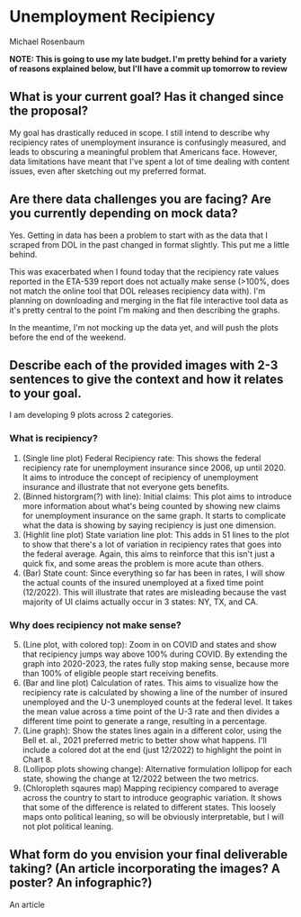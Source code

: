# Unemployment Recipiency
Michael Rosenbaum

**NOTE: This is going to use my late budget. I'm pretty behind for a variety of reasons explained below, but I'll have a commit up tomorrow to review**

## What is your current goal? Has it changed since the proposal?
My goal has drastically reduced in scope. I still intend to describe why recipiency rates of unemployment insurance is confusingly measured, and leads to obscuring a meaningful problem that Americans face. However, data limitations have meant that I've spent a lot of time dealing with content issues, even after sketching out my preferred format.

## Are there data challenges you are facing? Are you currently depending on mock data?
Yes. Getting in data has been a problem to start with as the data that I scraped from DOL in the past changed in format slightly. This put me a little behind.

This was exacerbated when I found today that the recipiency rate values reported in the ETA-539 report does not actually make sense (>100%, does not match the online tool that DOL releases recipiency data with). I'm planning on downloading and merging in the flat file interactive tool data as it's pretty central to the point I'm making and then describing the graphs.

In the meantime, I'm not mocking up the data yet, and will push the plots before the end of the weekend.

## Describe each of the provided images with 2-3 sentences to give the context and how it relates to your goal.
I am developing 9 plots across 2 categories.

### What is recipiency?
1. (Single line plot) Federal Recipiency rate: This shows the federal recipiency rate for unemployment insurance since 2006, up until 2020. It aims to introduce the concept of recipiency of unemployment insurance and illustrate that not everyone gets benefits.
2. (Binned historgram(?) with line): Initial claims: This plot aims to introduce more information about what's being counted by showing new claims for unemployment insurance on the same graph. It starts to complicate what the data is showing by saying recipiency is just one dimension.
3. (Highlit line plot) State variation line plot: This adds in 51 lines to the plot to show that there's a lot of variation in recipiency rates that goes into the federal average. Again, this aims to reinforce that this isn't just a quick fix, and some areas the problem is more acute than others.
4. (Bar) State count: Since everything so far has been in rates, I will show the actual counts of the insured unemployed at a fixed time point (12/2022). This will illustrate that rates are misleading because the vast majority of UI claims actually occur in 3 states: NY, TX, and CA.

### Why does recipiency not make sense?
5. (Line plot, with colored top): Zoom in on COVID and states and show that recipiency jumps way above 100% during COVID. By extending the graph into 2020-2023, the rates fully stop making sense, because more than 100% of eligible people start receiving benefits.
6. (Bar and line plot) Calculation of rates. This aims to visualize how the recipiency rate is calculated by showing a line of the number of insured unemployed and the U-3 unemployed counts at the federal level. It takes the mean value across a time point of the U-3 rate and then divides a different time point to generate a range, resulting in a percentage.
7. (Line graph): Show the states lines again in a different color, using the Bell et. al., 2021 preferred metric to better show what happens. I'll include a colored dot at the end (just 12/2022) to highlight the point in Chart 8.
8. (Lollipop plots showing change): Alternative formulation lollipop for each state, showing the change at 12/2022 between the two metrics. 
9. (Chloropleth sqaures map) Mapping recipiency compared to average across the country to start to introduce geographic variation. It shows that some of the difference is related to different states. This loosely maps onto political leaning, so will be obviously interpretable, but I will not plot political leaning.

## What form do you envision your final deliverable taking? (An article incorporating the images? A poster? An infographic?)
An article